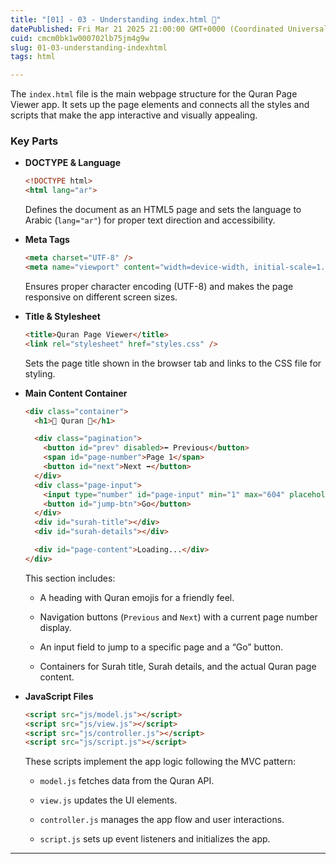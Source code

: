 ```yaml
---
title: "[01] - 03 - Understanding index.html 📝"
datePublished: Fri Mar 21 2025 21:00:00 GMT+0000 (Coordinated Universal Time)
cuid: cmcm0bk1w000702lb75jm4g9w
slug: 01-03-understanding-indexhtml
tags: html

---
```


The `index.html` file is the main webpage structure for the Quran Page Viewer app. It sets up the page elements and connects all the styles and scripts that make the app interactive and visually appealing.

### Key Parts

* **DOCTYPE & Language**
    
    ```html
    <!DOCTYPE html>
    <html lang="ar">
    ```
    
    Defines the document as an HTML5 page and sets the language to Arabic (`lang="ar"`) for proper text direction and accessibility.
    
* **Meta Tags**
    
    ```html
    <meta charset="UTF-8" />
    <meta name="viewport" content="width=device-width, initial-scale=1.0" />
    ```
    
    Ensures proper character encoding (UTF-8) and makes the page responsive on different screen sizes.
    
* **Title & Stylesheet**
    
    ```html
    <title>Quran Page Viewer</title>
    <link rel="stylesheet" href="styles.css" />
    ```
    
    Sets the page title shown in the browser tab and links to the CSS file for styling.
    
* **Main Content Container**
    
    ```html
    <div class="container">
      <h1>📖 Quran 📖</h1>
    
      <div class="pagination">
        <button id="prev" disabled>⬅️ Previous</button>
        <span id="page-number">Page 1</span>
        <button id="next">Next ➡️</button>
      </div>
      <div class="page-input">
        <input type="number" id="page-input" min="1" max="604" placeholder="Page" />
        <button id="jump-btn">Go</button>
      </div>
      <div id="surah-title"></div>
      <div id="surah-details"></div>
    
      <div id="page-content">Loading...</div>
    </div>
    ```
    
    This section includes:
    
    * A heading with Quran emojis for a friendly feel.
        
    * Navigation buttons (`Previous` and `Next`) with a current page number display.
        
    * An input field to jump to a specific page and a “Go” button.
        
    * Containers for Surah title, Surah details, and the actual Quran page content.
        
* **JavaScript Files**
    
    ```html
    <script src="js/model.js"></script>
    <script src="js/view.js"></script>
    <script src="js/controller.js"></script>
    <script src="js/script.js"></script>
    ```
    
    These scripts implement the app logic following the MVC pattern:
    
    * `model.js` fetches data from the Quran API.
        
    * `view.js` updates the UI elements.
        
    * `controller.js` manages the app flow and user interactions.
        
    * `script.js` sets up event listeners and initializes the app.
        

---


